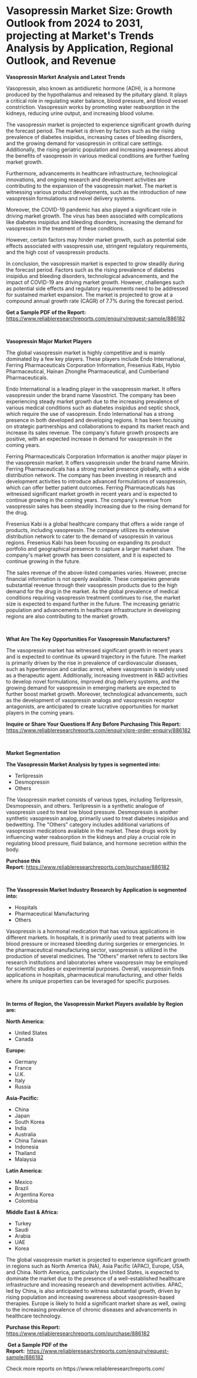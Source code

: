 <p><h1>Vasopressin Market Size: Growth Outlook from 2024 to 2031, projecting at Market's Trends Analysis by Application, Regional Outlook, and Revenue</h1></p><p><strong>Vasopressin Market Analysis and Latest Trends</strong></p>
<p><p>Vasopressin, also known as antidiuretic hormone (ADH), is a hormone produced by the hypothalamus and released by the pituitary gland. It plays a critical role in regulating water balance, blood pressure, and blood vessel constriction. Vasopressin works by promoting water reabsorption in the kidneys, reducing urine output, and increasing blood volume.</p><p>The vasopressin market is projected to experience significant growth during the forecast period. The market is driven by factors such as the rising prevalence of diabetes insipidus, increasing cases of bleeding disorders, and the growing demand for vasopressin in critical care settings. Additionally, the rising geriatric population and increasing awareness about the benefits of vasopressin in various medical conditions are further fueling market growth.</p><p>Furthermore, advancements in healthcare infrastructure, technological innovations, and ongoing research and development activities are contributing to the expansion of the vasopressin market. The market is witnessing various product developments, such as the introduction of new vasopressin formulations and novel delivery systems.</p><p>Moreover, the COVID-19 pandemic has also played a significant role in driving market growth. The virus has been associated with complications like diabetes insipidus and bleeding disorders, increasing the demand for vasopressin in the treatment of these conditions.</p><p>However, certain factors may hinder market growth, such as potential side effects associated with vasopressin use, stringent regulatory requirements, and the high cost of vasopressin products.</p><p>In conclusion, the vasopressin market is expected to grow steadily during the forecast period. Factors such as the rising prevalence of diabetes insipidus and bleeding disorders, technological advancements, and the impact of COVID-19 are driving market growth. However, challenges such as potential side effects and regulatory requirements need to be addressed for sustained market expansion. The market is projected to grow at a compound annual growth rate (CAGR) of 7.7% during the forecast period.</p></p>
<p><strong>Get a Sample PDF of the Report:&nbsp;</strong> <a href="https://www.reliableresearchreports.com/enquiry/request-sample/886182">https://www.reliableresearchreports.com/enquiry/request-sample/886182</a></p>
<p>&nbsp;</p>
<p><strong>Vasopressin Major Market Players</strong></p>
<p><p>The global vasopressin market is highly competitive and is mainly dominated by a few key players. These players include Endo International, Ferring Pharmaceuticals Corporation Information, Fresenius Kabi, Hybio Pharmaceutical, Hainan Zhonghe Pharmaceutical, and Cumberland Pharmaceuticals.</p><p>Endo International is a leading player in the vasopressin market. It offers vasopressin under the brand name Vasostrict. The company has been experiencing steady market growth due to the increasing prevalence of various medical conditions such as diabetes insipidus and septic shock, which require the use of vasopressin. Endo International has a strong presence in both developed and developing regions. It has been focusing on strategic partnerships and collaborations to expand its market reach and increase its sales revenue. The company's future growth prospects are positive, with an expected increase in demand for vasopressin in the coming years.</p><p>Ferring Pharmaceuticals Corporation Information is another major player in the vasopressin market. It offers vasopressin under the brand name Minirin. Ferring Pharmaceuticals has a strong market presence globally, with a wide distribution network. The company has been investing in research and development activities to introduce advanced formulations of vasopressin, which can offer better patient outcomes. Ferring Pharmaceuticals has witnessed significant market growth in recent years and is expected to continue growing in the coming years. The company's revenue from vasopressin sales has been steadily increasing due to the rising demand for the drug.</p><p>Fresenius Kabi is a global healthcare company that offers a wide range of products, including vasopressin. The company utilizes its extensive distribution network to cater to the demand of vasopressin in various regions. Fresenius Kabi has been focusing on expanding its product portfolio and geographical presence to capture a larger market share. The company's market growth has been consistent, and it is expected to continue growing in the future.</p><p>The sales revenue of the above-listed companies varies. However, precise financial information is not openly available. These companies generate substantial revenue through their vasopressin products due to the high demand for the drug in the market. As the global prevalence of medical conditions requiring vasopressin treatment continues to rise, the market size is expected to expand further in the future. The increasing geriatric population and advancements in healthcare infrastructure in developing regions are also contributing to the market growth.</p></p>
<p>&nbsp;</p>
<p><strong>What Are The Key Opportunities For Vasopressin Manufacturers?</strong></p>
<p><p>The vasopressin market has witnessed significant growth in recent years and is expected to continue its upward trajectory in the future. The market is primarily driven by the rise in prevalence of cardiovascular diseases, such as hypertension and cardiac arrest, where vasopressin is widely used as a therapeutic agent. Additionally, increasing investment in R&D activities to develop novel formulations, improved drug delivery systems, and the growing demand for vasopressin in emerging markets are expected to further boost market growth. Moreover, technological advancements, such as the development of vasopressin analogs and vasopressin receptor antagonists, are anticipated to create lucrative opportunities for market players in the coming years.</p></p>
<p><strong>Inquire or Share Your Questions If Any Before Purchasing This Report:</strong> <a href="https://www.reliableresearchreports.com/enquiry/pre-order-enquiry/886182">https://www.reliableresearchreports.com/enquiry/pre-order-enquiry/886182</a></p>
<p>&nbsp;</p>
<p><strong>Market Segmentation</strong></p>
<p><strong>The Vasopressin Market Analysis by types is segmented into:</strong></p>
<p><ul><li>Terlipressin</li><li>Desmopressin</li><li>Others</li></ul></p>
<p><p>The Vasopressin market consists of various types, including Terlipressin, Desmopressin, and others. Terlipressin is a synthetic analogue of vasopressin used to treat low blood pressure. Desmopressin is another synthetic vasopressin analog, primarily used to treat diabetes insipidus and bedwetting. The "Others" category includes additional variations of vasopressin medications available in the market. These drugs work by influencing water reabsorption in the kidneys and play a crucial role in regulating blood pressure, fluid balance, and hormone secretion within the body.</p></p>
<p><strong>Purchase this Report:&nbsp;</strong><a href="https://www.reliableresearchreports.com/purchase/886182">https://www.reliableresearchreports.com/purchase/886182</a></p>
<p>&nbsp;</p>
<p><strong>The Vasopressin Market Industry Research by Application is segmented into:</strong></p>
<p><ul><li>Hospitals</li><li>Pharmaceutical Manufacturing</li><li>Others</li></ul></p>
<p><p>Vasopressin is a hormonal medication that has various applications in different markets. In hospitals, it is primarily used to treat patients with low blood pressure or increased bleeding during surgeries or emergencies. In the pharmaceutical manufacturing sector, vasopressin is utilized in the production of several medicines. The "Others" market refers to sectors like research institutions and laboratories where vasopressin may be employed for scientific studies or experimental purposes. Overall, vasopressin finds applications in hospitals, pharmaceutical manufacturing, and other fields where its unique properties can be leveraged for specific purposes.</p></p>
<p>&nbsp;</p>
<p><strong>In terms of Region, the Vasopressin Market Players available by Region are:</strong></p>
<p>
    <p> <strong> North America: </strong>
        <ul>
            <li>United States</li>
            <li>Canada</li>
        </ul>
        </p> 
    <p> <strong> Europe: </strong>
        <ul>
            <li>Germany</li>
            <li>France</li>
            <li>U.K.</li>
            <li>Italy</li>
            <li>Russia</li>
        </ul>
        </p> 
    <p> <strong> Asia-Pacific: </strong>
        <ul>
            <li>China</li>
            <li>Japan</li>
            <li>South Korea</li>
            <li>India</li>
            <li>Australia</li>
            <li>China Taiwan</li>
            <li>Indonesia</li>
            <li>Thailand</li>
            <li>Malaysia</li>
        </ul>
        </p> 
    <p> <strong> Latin America: </strong>
        <ul>
            <li>Mexico</li>
            <li>Brazil</li>
            <li>Argentina Korea</li>
            <li>Colombia</li>
        </ul>
        </p> 
    <p> <strong> Middle East & Africa: </strong>
        <ul>
            <li>Turkey</li>
            <li>Saudi</li>
            <li>Arabia</li>
            <li>UAE</li>
            <li>Korea</li>
        </ul>
    </p>
    </p>
<p><p>The global vasopressin market is projected to experience significant growth in regions such as North America (NA), Asia Pacific (APAC), Europe, USA, and China. North America, particularly the United States, is expected to dominate the market due to the presence of a well-established healthcare infrastructure and increasing research and development activities. APAC, led by China, is also anticipated to witness substantial growth, driven by rising population and increasing awareness about vasopressin-based therapies. Europe is likely to hold a significant market share as well, owing to the increasing prevalence of chronic diseases and advancements in healthcare technology.</p></p>
<p><strong>Purchase this Report: </strong><a href="https://www.reliableresearchreports.com/purchase/886182">https://www.reliableresearchreports.com/purchase/886182</a></p>
<p>&nbsp;<strong>Get a Sample PDF of the Report:&nbsp;&nbsp;</strong><a href="https://www.reliableresearchreports.com/enquiry/request-sample/886182">https://www.reliableresearchreports.com/enquiry/request-sample/886182</a></p>
<p><strong></strong></p>
<p>Check more reports on https://www.reliableresearchreports.com/</p>